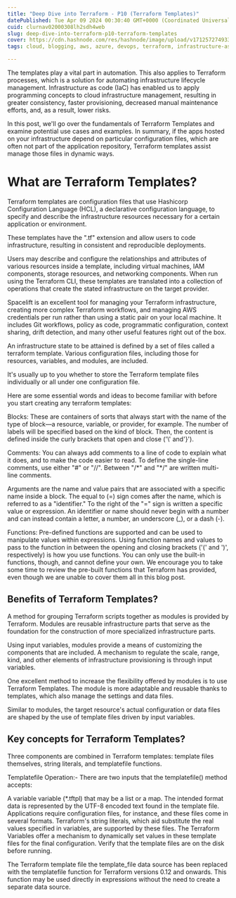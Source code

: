 ```yaml
---
title: "Deep Dive into Terraform - P10 (Terraform Templates)"
datePublished: Tue Apr 09 2024 00:30:40 GMT+0000 (Coordinated Universal Time)
cuid: clurnav02000308lh2sdh4web
slug: deep-dive-into-terraform-p10-terraform-templates
cover: https://cdn.hashnode.com/res/hashnode/image/upload/v1712572749333/ba1ed2f0-119a-479e-993b-56d57c0615d0.jpeg
tags: cloud, blogging, aws, azure, devops, terraform, infrastructure-as-code, gcp, devsecops, 2articles1week, technical-writing-1, devops-articles, terraform-cloud, infrastructure-management, devopscommunity

---
```


The templates play a vital part in automation. This also applies to Terraform processes, which is a solution for automating infrastructure lifecycle management. Infrastructure as code (IaC) has enabled us to apply programming concepts to cloud infrastructure management, resulting in greater consistency, faster provisioning, decreased manual maintenance efforts, and, as a result, lower risks.

In this post, we'll go over the fundamentals of Terraform Templates and examine potential use cases and examples. In summary, if the apps hosted on your infrastructure depend on particular configuration files, which are often not part of the application repository, Terraform templates assist manage those files in dynamic ways.

# What are Terraform Templates?

Terraform templates are configuration files that use Hashicorp Configuration Language (HCL), a declarative configuration language, to specify and describe the infrastructure resources necessary for a certain application or environment.

These templates have the ".tf" extension and allow users to code infrastructure, resulting in consistent and reproducible deployments.

Users may describe and configure the relationships and attributes of various resources inside a template, including virtual machines, IAM components, storage resources, and networking components. When run using the Terraform CLI, these templates are translated into a collection of operations that create the stated infrastructure on the target provider.

Spacelift is an excellent tool for managing your Terraform infrastructure, creating more complex Terraform workflows, and managing AWS credentials per run rather than using a static pair on your local machine. It includes Git workflows, policy as code, programmatic configuration, context sharing, drift detection, and many other useful features right out of the box.

An infrastructure state to be attained is defined by a set of files called a terraform template. Various configuration files, including those for resources, variables, and modules, are included.

It's usually up to you whether to store the Terraform template files individually or all under one configuration file.

Here are some essential words and ideas to become familiar with before you start creating any terraform templates:

Blocks: These are containers of sorts that always start with the name of the type of block—a resource, variable, or provider, for example. The number of labels will be specified based on the kind of block. Then, the content is defined inside the curly brackets that open and close ('\\' and'}').

Comments: You can always add comments to a line of code to explain what it does, and to make the code easier to read. To define the single-line comments, use either "#" or "//". Between "/\*" and "\*/" are written multi-line comments.

Arguments are the name and value pairs that are associated with a specific name inside a block. The equal to (=) sign comes after the name, which is referred to as a "identifier." To the right of the "=" sign is written a specific value or expression. An identifier or name should never begin with a number and can instead contain a letter, a number, an underscore (\_), or a dash (-).

Functions: Pre-defined functions are supported and can be used to manipulate values within expressions. Using function names and values to pass to the function in between the opening and closing brackets ('(' and ')', respectively) is how you use functions. You can only use the built-in functions, though, and cannot define your own. We encourage you to take some time to review the pre-built functions that Terraform has provided, even though we are unable to cover them all in this blog post.

## Benefits of Terraform Templates?

A method for grouping Terraform scripts together as modules is provided by Terraform. Modules are reusable infrastructure parts that serve as the foundation for the construction of more specialized infrastructure parts.

Using input variables, modules provide a means of customizing the components that are included. A mechanism to regulate the scale, range, kind, and other elements of infrastructure provisioning is through input variables.

One excellent method to increase the flexibility offered by modules is to use Terraform Templates. The module is more adaptable and reusable thanks to templates, which also manage the settings and data files.

Similar to modules, the target resource's actual configuration or data files are shaped by the use of template files driven by input variables.

## Key concepts for Terraform Templates?

Three components are combined in Terraform templates: template files themselves, string literals, and templatefile functions.

Templatefile Operation:- There are two inputs that the templatefile() method accepts:

A variable variable (\*.tftpl) that may be a list or a map. The intended format data is represented by the UTF-8 encoded text found in the template file. Applications require configuration files, for instance, and these files come in several formats. Terraform's string literals, which aid substitute the real values specified in variables, are supported by these files. The Terraform Variables offer a mechanism to dynamically set values in these template files for the final configuration. Verify that the template files are on the disk before running.

The Terraform template file the template\_file data source has been replaced with the templatefile function for Terraform versions 0.12 and onwards. This function may be used directly in expressions without the need to create a separate data source.